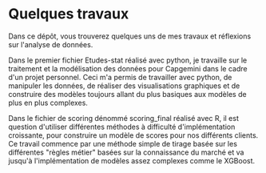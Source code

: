 # Quelques travaux
Dans ce dépôt, vous trouverez quelques uns de mes travaux et réflexions sur l'analyse de données.

Dans le premier fichier Etudes-stat réalisé avec python, je travaille sur le traitement et la modélisation des données pour Capgemini dans le cadre d'un projet personnel. Ceci m'a permis de travailler avec python, de manipuler les données, de réaliser des visualisations graphiques et de construire des modèles toujours allant du plus basiques aux modèles de plus en plus complexes.

Dans le fichier de scoring dénommé scoring_final réalisé avec R, il est question d'utiliser différentes méthodes à difficulté d'implémentation croissante, pour construire un modèle de scores pour nos différents clients. Ce travail commence par une méthode simple de tirage basée sur les différentes "règles métier" basées sur la connaissance du marché et va jusqu'à l'implémentation de modèles assez complexes comme le XGBoost.
